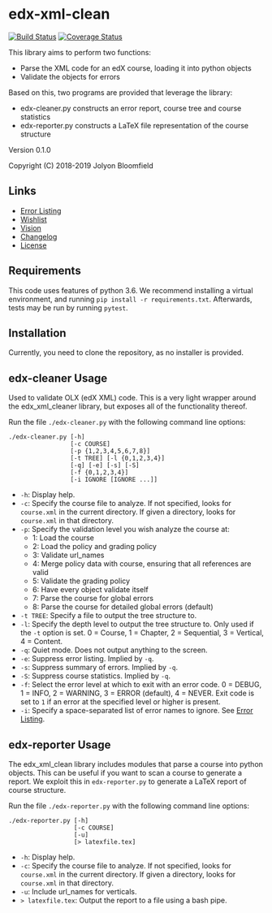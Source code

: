 # edx-xml-clean

[![Build Status](https://api.travis-ci.org/jolyonb/edx-xml-clean.svg?branch=master)](https://travis-ci.org/jolyonb/edx-xml-clean) [![Coverage Status](https://codecov.io/gh/jolyonb/edx-xml-clean/branch/master/graphs/badge.svg)](https://codecov.io/gh/jolyonb/edx-xml-clean)

This library aims to perform two functions:

* Parse the XML code for an edX course, loading it into python objects
* Validate the objects for errors

Based on this, two programs are provided that leverage the library:

* edx-cleaner.py constructs an error report, course tree and course statistics
* edx-reporter.py constructs a LaTeX file representation of the course structure

Version 0.1.0

Copyright (C) 2018-2019 Jolyon Bloomfield

## Links

* [Error Listing](errors.md)
* [Wishlist](wishlist.md)
* [Vision](vision.md)
* [Changelog](changelog.md)
* [License](LICENSE)

## Requirements

This code uses features of python 3.6. We recommend installing a virtual environment, and running `pip install -r requirements.txt`. Afterwards, tests may be run by running `pytest`.

## Installation

Currently, you need to clone the repository, as no installer is provided.

## edx-cleaner Usage

Used to validate OLX (edX XML) code. This is a very light wrapper around the edx_xml_cleaner library, but exposes all of the functionality thereof.

Run the file `./edx-cleaner.py` with the following command line options:

```text
./edx-cleaner.py [-h] 
                 [-c COURSE]
                 [-p {1,2,3,4,5,6,7,8}] 
                 [-t TREE] [-l {0,1,2,3,4}]
                 [-q] [-e] [-s] [-S]
                 [-f {0,1,2,3,4}]
                 [-i IGNORE [IGNORE ...]]
```

* `-h`: Display help.
* `-c`: Specify the course file to analyze. If not specified, looks for `course.xml` in the current directory. If given a directory, looks for `course.xml` in that directory.
* `-p`: Specify the validation level you wish analyze the course at:
  * 1: Load the course
  * 2: Load the policy and grading policy
  * 3: Validate url_names
  * 4: Merge policy data with course, ensuring that all references are valid
  * 5: Validate the grading policy
  * 6: Have every object validate itself
  * 7: Parse the course for global errors
  * 8: Parse the course for detailed global errors (default)
* `-t TREE`: Specify a file to output the tree structure to.
* `-l`: Specify the depth level to output the tree structure to. Only used if the `-t` option is set. 0 = Course, 1 = Chapter, 2 = Sequential, 3 = Vertical, 4 = Content. 
* `-q`: Quiet mode. Does not output anything to the screen.
* `-e`: Suppress error listing. Implied by `-q`.
* `-s`: Suppress summary of errors. Implied by `-q`.
* `-S`: Suppress course statistics. Implied by `-q`.
* `-f`: Select the error level at which to exit with an error code. 0 = DEBUG, 1 = INFO, 2 = WARNING, 3 = ERROR (default), 4 = NEVER. Exit code is set to `1` if an error at the specified level or higher is present.
* `-i`: Specify a space-separated list of error names to ignore. See [Error Listing](errors.md).

## edx-reporter Usage

The edx_xml_clean library includes modules that parse a course into python objects. This can be useful if you want to scan a course to generate a report. We exploit this in `edx-reporter.py` to generate a LaTeX report of course structure.

Run the file `./edx-reporter.py` with the following command line options:

```text
./edx-reporter.py [-h] 
                  [-c COURSE]
                  [-u]
                  [> latexfile.tex]
```

* `-h`: Display help.
* `-c`: Specify the course file to analyze. If not specified, looks for `course.xml` in the current directory. If given a directory, looks for `course.xml` in that directory.
* `-u`: Include url_names for verticals.
* `> latexfile.tex`: Output the report to a file using a bash pipe.
